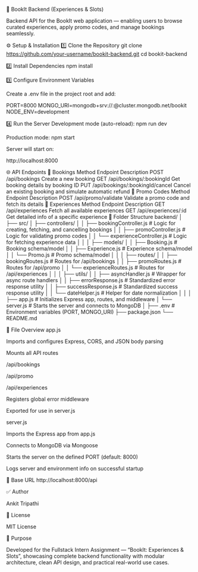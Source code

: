 🧳 BookIt Backend (Experiences & Slots)

Backend API for the BookIt web application — enabling users to browse curated experiences, apply promo codes, and manage bookings seamlessly.

⚙️ Setup & Installation
1️⃣ Clone the Repository
git clone https://github.com/your-username/bookit-backend.git
cd bookit-backend

2️⃣ Install Dependencies
npm install

3️⃣ Configure Environment Variables

Create a .env file in the project root and add:

PORT=8000
MONGO_URI=mongodb+srv://<username>:<password>@cluster.mongodb.net/bookit
NODE_ENV=development

4️⃣ Run the Server
Development mode (auto-reload):
npm run dev

Production mode:
npm start


Server will start on:

http://localhost:8000

🌐 API Endpoints
🧾 Bookings
Method	Endpoint	Description
POST	/api/bookings	Create a new booking
GET	/api/bookings/:bookingId	Get booking details by booking ID
PUT	/api/bookings/:bookingId/cancel	Cancel an existing booking and simulate automatic refund
💸 Promo Codes
Method	Endpoint	Description
POST	/api/promo/validate	Validate a promo code and fetch its details
🎢 Experiences
Method	Endpoint	Description
GET	/api/experiences	Fetch all available experiences
GET	/api/experiences/:id	Get detailed info of a specific experience
📁 Folder Structure
backend/
│
├── src/
│   ├── controllers/
│   │   ├── bookingController.js       # Logic for creating, fetching, and cancelling bookings
│   │   ├── promoController.js         # Logic for validating promo codes
│   │   └── experienceController.js    # Logic for fetching experience data
│   │
│   ├── models/
│   │   ├── Booking.js                 # Booking schema/model
│   │   ├── Experience.js              # Experience schema/model
│   │   └── Promo.js                   # Promo schema/model
│   │
│   ├── routes/
│   │   ├── bookingRoutes.js           # Routes for /api/bookings
│   │   ├── promoRoutes.js             # Routes for /api/promo
│   │   └── experienceRoutes.js        # Routes for /api/experiences
│   │
│   ├── utils/
│   │   ├── asyncHandler.js            # Wrapper for async route handlers
│   │   ├── errorResponse.js           # Standardized error response utility
│   │   ├── successResponse.js         # Standardized success response utility
│   │   └── dateHelper.js              # Helper for date normalization
│   │
│   ├── app.js                         # Initializes Express app, routes, and middleware
│   └── server.js                      # Starts the server and connects to MongoDB
│
├── .env                               # Environment variables (PORT, MONGO_URI)
├── package.json
└── README.md

🧩 File Overview
app.js

Imports and configures Express, CORS, and JSON body parsing

Mounts all API routes

/api/bookings

/api/promo

/api/experiences

Registers global error middleware

Exported for use in server.js

server.js

Imports the Express app from app.js

Connects to MongoDB via Mongoose

Starts the server on the defined PORT (default: 8000)

Logs server and environment info on successful startup

🧠 Base URL
http://localhost:8000/api

✅ Author

Ankit Tripathi

🪪 License

MIT License

🎯 Purpose

Developed for the Fullstack Intern Assignment — “BookIt: Experiences & Slots”, showcasing complete backend functionality with modular architecture, clean API design, and practical real-world use cases.